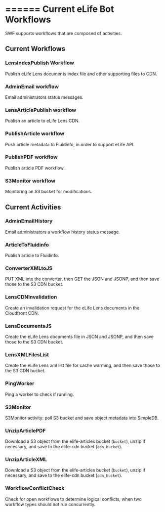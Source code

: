 ======
Current eLife Bot Workflows
======

SWF supports workflows that are composed of activities. 

## Current Workflows

### LensIndexPublish Workflow

Publish eLife Lens documents index file and other supporting files to CDN.


### AdminEmail workflow

Email administrators status messages.


### LensArticlePublish workflow

Publish an article to eLife Lens CDN.



### PublishArticle workflow

Push article metadata to Fluidinfo, in order to support eLife API.


### PublishPDF workflow

Publish article PDF workflow.


### S3Monitor workflow
Monitoring an S3 bucket for modifications.


## Current Activities

### AdminEmailHistory

Email administrators a workflow history status message.

### ArticleToFluidinfo

Publish article to Fluidinfo.

### ConverterXMLtoJS

PUT XML into the converter, then GET the JSON and JSONP, and then save those to the S3 CDN bucket.

### LensCDNInvalidation

Create an invalidation request for the eLife Lens documents in the Cloudfront CDN.

### LensDocumentsJS

Create the eLife Lens documents file in JSON and JSONP, and then save those to the S3 CDN bucket.

### LensXMLFilesList

Create the eLife Lens xml list file for cache warming, and then save those to the S3 CDN bucket.

### PingWorker

Ping a worker to check if running.

### S3Monitor

S3Monitor activity: poll S3 bucket and save object metadata into SimpleDB.

### UnzipArticlePDF

Download a S3 object from the elife-articles bucket (``bucket``), unzip if necessary, and save to the elife-cdn bucket (``cdn_bucket``).

### UnzipArticleXML

Download a S3 object from the elife-articles bucket (``bucket``), unzip if necessary, and save to the elife-cdn bucket (``cdn_bucket``).

### WorkflowConflictCheck

Check for open workflows to determine logical conflicts, when two workflow types should not run concurrently.